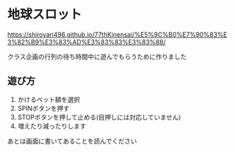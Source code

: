# 地球スロット

<https://shiroyari496.github.io/77thKinensai/%E5%9C%B0%E7%90%83%E3%82%B9%E3%83%AD%E3%83%83%E3%83%88/>

クラス企画の行列の待ち時間中に遊んでもらうために作りました

## 遊び方

1. かけるベット額を選択
2. SPINボタンを押す
3. STOPボタンを押して止める(目押しには対応していません)
4. 増えたり減ったりします

あとは画面に書いてあることを読んでください
